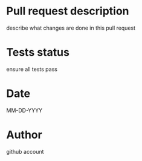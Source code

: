 # Pull request description
describe what changes are done in this pull request
# Tests status
ensure all tests pass
# Date
MM-DD-YYYY
# Author
github account
